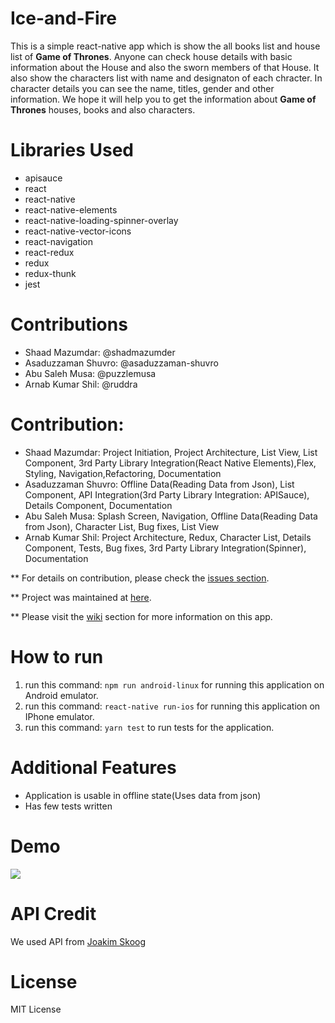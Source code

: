 # Ice-and-Fire
This is a simple react-native app which is show the all books list and house list of <b>Game of Thrones</b>. Anyone can check house details with basic information about the House and also the sworn members of that House. It also show the characters list with name and designaton of each chracter. In character details you can see the name, titles, gender and other information. We hope it will help you to get the information about <b>Game of Thrones</b> houses, books and also characters.

# Libraries Used
 - apisauce
 - react
 - react-native
 - react-native-elements
 - react-native-loading-spinner-overlay
 - react-native-vector-icons
 - react-navigation
 - react-redux
 - redux
 - redux-thunk
 - jest 

# Contributions
- Shaad Mazumdar: @shadmazumder
- Asaduzzaman Shuvro: @asaduzzaman-shuvro
- Abu Saleh Musa: @puzzlemusa
- Arnab Kumar Shil: @ruddra

# Contribution:
- Shaad Mazumdar: Project Initiation, Project Architecture, List View, List Component, 3rd Party Library Integration(React Native Elements),Flex, Styling, Navigation,Refactoring, Documentation
- Asaduzzaman Shuvro: Offline Data(Reading Data from Json), List Component, API Integration(3rd Party Library Integration: APISauce), Details Component, Documentation
- Abu Saleh Musa: Splash Screen, Navigation, Offline Data(Reading Data from Json), Character List, Bug fixes, List View
- Arnab Kumar Shil: Project Architecture, Redux, Character List, Details Component, Tests, Bug fixes, 3rd Party Library Integration(Spinner), Documentation

** For details on contribution, please check the [issues section](https://github.com/shadmazumder/Ice-and-Fire/issues).

** Project was maintained at [here](https://github.com/shadmazumder/Ice-and-Fire/projects/1).

** Please visit the [wiki](https://github.com/shadmazumder/Ice-and-Fire/wiki) section for more information on this app.


# How to run
1. run this command: `npm run android-linux` for running this application on Android emulator.
2. run this command: `react-native run-ios` for running this application on IPhone emulator.
3. run this command: `yarn test` to run tests for the application.

# Additional Features
 - Application is usable in offline state(Uses data from json)
 - Has few tests written

# Demo
<img src="https://github.com/shadmazumder/Ice-and-Fire/raw/master/demo/Ice%20And%20Fire.gif">


# API Credit
We used API from [Joakim Skoog](https://anapioficeandfire.com)

# License 
MIT License
